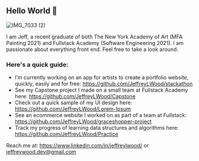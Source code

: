 ## Hello World 👋 

![IMG_7033 (2)](https://user-images.githubusercontent.com/75996017/153963997-828f4687-ed30-4783-8ad6-d923e7a9159b.jpeg)

I am Jeff, a recent graduate of both The New York Academy of Art (MFA Painting 2021) and Fullstack Academy (Software Engineering 2021). I am passionate about everything front end. Feel free to take a look around.

### Here's a quick guide:

- I’m currently working on an app for artists to create a portfolio website, quickly, easily and for free: https://github.com/JeffreyLWood/stackathon
- See my Capstone project I made on a small team at Fullstack Academy here: https://github.com/JeffreyLWood/Capstone
- Check out a quick sample of my UI design here: https://github.com/JeffreyLWood/Lorem-Ipsum
- See an ecommerce website I worked on as part of a team at Fullstack: https://github.com/JeffreyLWood/graceshopper-project
- Track my progress of learning data structures and algorithms here: https://github.com/JeffreyLWood/Practice

Reach me at: https://www.linkedin.com/in/jeffreylwood/ or jeffreywood.dev@gmail.com
